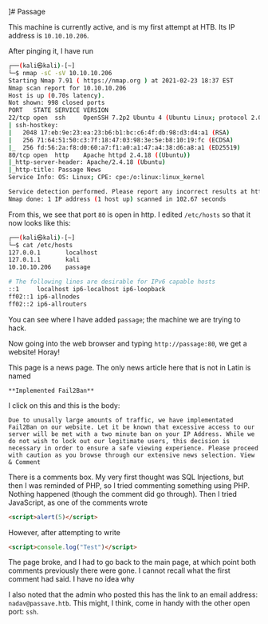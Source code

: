 ]# Passage

This machine is currently active, and is my first attempt at HTB.  Its IP address is `10.10.10.206`.

After pinging it, I have run
```bash
┌──(kali㉿kali)-[~]
└─$ nmap -sC -sV 10.10.10.206
Starting Nmap 7.91 ( https://nmap.org ) at 2021-02-23 18:37 EST
Nmap scan report for 10.10.10.206
Host is up (0.70s latency).
Not shown: 998 closed ports
PORT   STATE SERVICE VERSION
22/tcp open  ssh     OpenSSH 7.2p2 Ubuntu 4 (Ubuntu Linux; protocol 2.0)
| ssh-hostkey: 
|   2048 17:eb:9e:23:ea:23:b6:b1:bc:c6:4f:db:98:d3:d4:a1 (RSA)
|   256 71:64:51:50:c3:7f:18:47:03:98:3e:5e:b8:10:19:fc (ECDSA)
|_  256 fd:56:2a:f8:d0:60:a7:f1:a0:a1:47:a4:38:d6:a8:a1 (ED25519)
80/tcp open  http    Apache httpd 2.4.18 ((Ubuntu))
|_http-server-header: Apache/2.4.18 (Ubuntu)
|_http-title: Passage News
Service Info: OS: Linux; CPE: cpe:/o:linux:linux_kernel

Service detection performed. Please report any incorrect results at https://nmap.org/submit/ .
Nmap done: 1 IP address (1 host up) scanned in 102.67 seconds
```

From this, we see that port `80` is open in http.  I edited `/etc/hosts` so that it now looks like this:
```bash
┌──(kali㉿kali)-[~]
└─$ cat /etc/hosts
127.0.0.1       localhost
127.0.1.1       kali
10.10.10.206    passage

# The following lines are desirable for IPv6 capable hosts
::1     localhost ip6-localhost ip6-loopback
ff02::1 ip6-allnodes
ff02::2 ip6-allrouters
```

You can see where I have added `passage`; the machine we are trying to hack.

Now going into the web browser and typing `http://passage:80`, we get a website!  Horay!

This page is a news page.  The only news article here that is not in Latin is named
```
**Implemented Fail2Ban**
```

I click on this and this is the body:

```
Due to unusally large amounts of traffic, we have implementated Fail2Ban on our website. Let it be known that excessive access to our server will be met with a two minute ban on your IP Address. While we do not wish to lock out our legitimate users, this decision is necessary in order to ensure a safe viewing experience. Please proceed with caution as you browse through our extensive news selection. View & Comment 
```

There is a comments box.  My very first thought was SQL Injections, but then I was reminded of PHP, so I tried commenting something using PHP.  Nothing happened (though the comment did go through).  Then I tried JavaScript, as one of the comments wrote 
```html
<script>alert(5)</script>
```

However, after attempting to write
```html
<script>console.log("Test")</script>
```
The page broke, and I had to go back to the main page, at which point both comments previously there were gone.  I cannot recall what the first comment had said.  I have no idea why 

I also noted that the admin who posted this has the link to an email address: `nadav@passave.htb`.  This might, I think, come in handy with the other open port: `ssh`.


